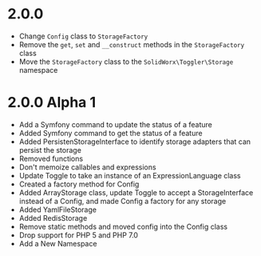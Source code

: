 2.0.0
=====

  * Change `Config` class to `StorageFactory`
  * Remove the `get`, `set` and `__construct` methods in the `StorageFactory` class
  * Move the `StorageFactory` class to the `SolidWorx\Toggler\Storage` namespace

2.0.0 Alpha 1
=============

  * Add a Symfony command to update the status of a feature
  * Added Symfony command to get the status of a feature
  * Added PersistenStorageInterface to identify storage adapters that can persist the storage
  * Removed functions
  * Don't memoize callables and expressions
  * Update Toggle to take an instance of an ExpressionLanguage class
  * Created a factory method for Config
  * Added ArrayStorage class, update Toggle to accept a StorageInterface instead of a Config, and made Config a factory for any storage
  * Added YamlFileStorage
  * Added RedisStorage
  * Remove static methods and moved config into the Config class
  * Drop support for PHP 5 and PHP 7.0
  * Add a New Namespace
